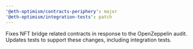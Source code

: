 ```yaml
---
'@eth-optimism/contracts-periphery': major
'@eth-optimism/integration-tests': patch
---
```


Fixes NFT bridge related contracts in response to the OpenZeppelin audit. Updates tests to support these changes, including integration tests.

